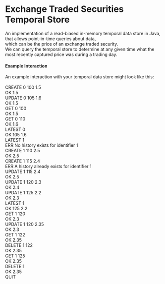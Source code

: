 # Exchange Traded Securities Temporal Store

An implementation of a read-biased in-memory temporal data store in Java, that allows point-in-time queries about data, <br>
which can be the price of an exchange traded security. <br>
We can query the temporal store to determine at any given time what the most recently captured price was during a trading day.

#### Example Interaction

An example interaction with your temporal data store might look like this: <br>
<br>
CREATE 0 100 1.5 <br>
OK 1.5 <br>
UPDATE 0 105 1.6 <br>
OK 1.5 <br>
GET 0 100 <br>
OK 1.5 <br>
GET 0 110 <br>
OK 1.6 <br>
LATEST 0  <br>
OK 105 1.6 <br>
LATEST 1 <br>
ERR No history exists for identifier 1  <br>
CREATE 1 110 2.5  <br>
OK 2.5 <br>
CREATE 1 115 2.4 <br>
ERR A history already exists for identifier 1  <br>
UPDATE 1 115 2.4 <br>
OK 2.5 <br>
UPDATE 1 120 2.3 <br>
OK 2.4 <br>
UPDATE 1 125 2.2 <br>
OK 2.3 <br>
LATEST 1 <br>
OK 125 2.2 <br>
GET 1 120 <br>
OK 2.3 <br>
UPDATE 1 120 2.35 <br>
OK 2.3 <br>
GET 1 122 <br>
OK 2.35 <br>
DELETE 1 122 <br>
OK 2.35 <br>
GET 1 125 <br>
OK 2.35 <br>
DELETE 1 <br>
OK 2.35 <br>
QUIT
